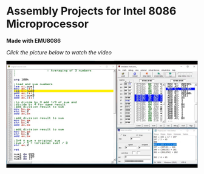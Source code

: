 # Assembly Projects for Intel 8086 Microprocessor

**Made with EMU8086**

*Click the picture below to watch the video*

[![EMU8086](https://raw.githubusercontent.com/myoluk/Microprocessors/main/ScreenShots/P2-Average3Numbers.jpg)](https://raw.githubusercontent.com/myoluk/Microprocessors/main/ScreenShots/P2-Average3Numbers.mp4)
